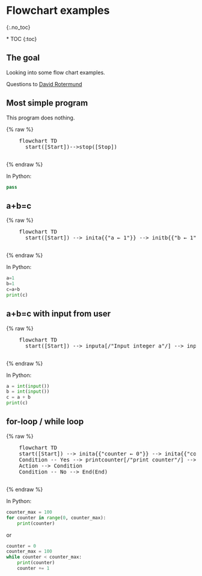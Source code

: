 # Flowchart examples
{:.no_toc}

<nav markdown="1" class="toc-class">
* TOC
{:toc}
</nav>

## The goal

Looking into some flow chart examples.

Questions to [David Rotermund](mailto:davrot@uni-bremen.de)

## Most simple program

This program does nothing. 

{% raw %} 
  <pre class="mermaid">
    flowchart TD
      start([Start])-->stop([Stop])
  </pre>
{% endraw %}

In Python:

```python
pass
```

## a+b=c

{% raw %} 
  <pre class="mermaid">
    flowchart TD
      start([Start]) --> inita{{"a ← 1"}} --> initb{{"b ← 1"}} --> add("c ← a+b") --> printc[/"print c"/] -->stop([Stop])
  </pre>
{% endraw %}

In Python:

```python
a=1
b=1
c=a+b
print(c)
```

## a+b=c with input from user

{% raw %} 
  <pre class="mermaid">
    flowchart TD
      start([Start]) --> inputa[/"Input integer a"/] --> inputb[/"Input integer b"/] --> add("c ← a+b") --> printc[/"print c"/] -->stop([Stop])
  </pre>
{% endraw %}

In Python:

```python
a = int(input())
b = int(input())
c = a + b
print(c)
```

## for-loop / while loop

{% raw %} 
  <pre class="mermaid">
    flowchart TD
    start([Start]) --> inita{{"counter ← 0"}} --> inita{{"counter_max ← 100"}} --> Condition{"counter < counter_max"}
    Condition -- Yes --> printcounter[/"print counter"/] --> Action["counter ← counter + 1"]
    Action --> Condition
    Condition -- No --> End(End)
  </pre>
{% endraw %}

In Python:

```python
counter_max = 100
for counter in range(0, counter_max):
    print(counter)
```

or

```python
counter = 0
counter_max = 100
while counter < counter_max:
    print(counter)
    counter += 1
```


